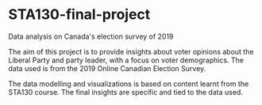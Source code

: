 # STA130-final-project
Data analysis on Canada's election survey of 2019

The aim of this project is to provide insights about voter opinions about the Liberal Party and party leader, with a focus on voter demographics. The data used is from the 2019 Online Canadian Election Survey.

The data modelling and visualizations is based on content learnt from the STA130 course. The final insights are specific and tied to the data used.
